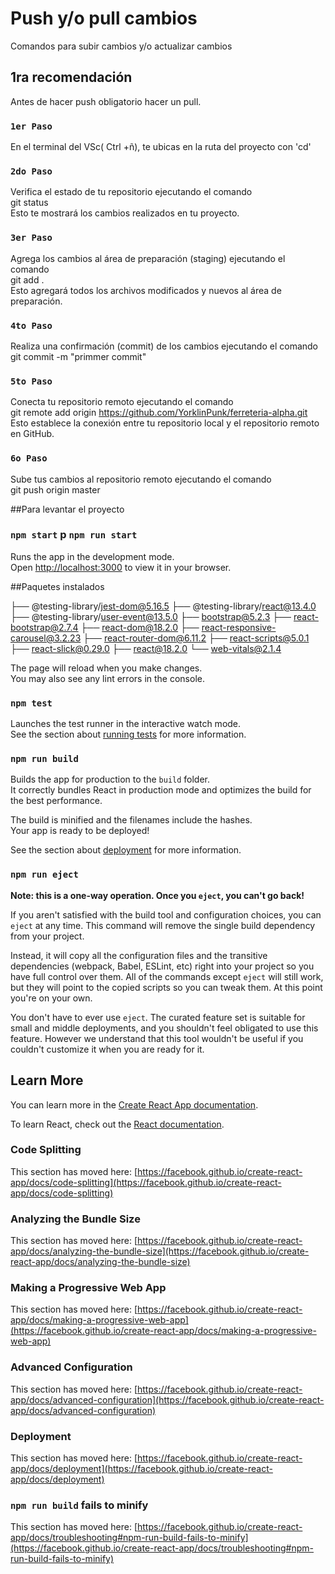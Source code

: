 # Push y/o pull cambios

Comandos para subir cambios y/o actualizar cambios

## 1ra recomendación
Antes de hacer push obligatorio hacer un pull.

### `1er Paso`
En el terminal del VSc( Ctrl +ñ), te ubicas en la ruta del proyecto con 'cd'

### `2do Paso`
Verifica el estado de tu repositorio ejecutando el comando \
git status\
Esto te mostrará los cambios realizados en tu proyecto.

### `3er Paso`
Agrega los cambios al área de preparación (staging) ejecutando el comando\
git add .\
Esto agregará todos los archivos modificados y nuevos al área de preparación.

### `4to Paso`
Realiza una confirmación (commit) de los cambios ejecutando el comando \
git commit -m "primmer commit"

### `5to Paso`
Conecta tu repositorio remoto ejecutando el comando \
git remote add origin https://github.com/YorklinPunk/ferreteria-alpha.git \
Esto establece la conexión entre tu repositorio local y el repositorio remoto en GitHub.

### `6o Paso`
Sube tus cambios al repositorio remoto ejecutando el comando \
git push origin master


##Para levantar el proyecto
### `npm start` p `npm run start`
Runs the app in the development mode.\
Open [http://localhost:3000](http://localhost:3000) to view it in your browser.

##Paquetes instalados

├── @testing-library/jest-dom@5.16.5
├── @testing-library/react@13.4.0
├── @testing-library/user-event@13.5.0
├── bootstrap@5.2.3
├── react-bootstrap@2.7.4
├── react-dom@18.2.0
├── react-responsive-carousel@3.2.23
├── react-router-dom@6.11.2
├── react-scripts@5.0.1
├── react-slick@0.29.0
├── react@18.2.0
└── web-vitals@2.1.4


The page will reload when you make changes.\
You may also see any lint errors in the console.


### `npm test`

Launches the test runner in the interactive watch mode.\
See the section about [running tests](https://facebook.github.io/create-react-app/docs/running-tests) for more information.

### `npm run build`

Builds the app for production to the `build` folder.\
It correctly bundles React in production mode and optimizes the build for the best performance.

The build is minified and the filenames include the hashes.\
Your app is ready to be deployed!

See the section about [deployment](https://facebook.github.io/create-react-app/docs/deployment) for more information.

### `npm run eject`

**Note: this is a one-way operation. Once you `eject`, you can't go back!**

If you aren't satisfied with the build tool and configuration choices, you can `eject` at any time. This command will remove the single build dependency from your project.

Instead, it will copy all the configuration files and the transitive dependencies (webpack, Babel, ESLint, etc) right into your project so you have full control over them. All of the commands except `eject` will still work, but they will point to the copied scripts so you can tweak them. At this point you're on your own.

You don't have to ever use `eject`. The curated feature set is suitable for small and middle deployments, and you shouldn't feel obligated to use this feature. However we understand that this tool wouldn't be useful if you couldn't customize it when you are ready for it.

## Learn More

You can learn more in the [Create React App documentation](https://facebook.github.io/create-react-app/docs/getting-started).

To learn React, check out the [React documentation](https://reactjs.org/).

### Code Splitting

This section has moved here: [https://facebook.github.io/create-react-app/docs/code-splitting](https://facebook.github.io/create-react-app/docs/code-splitting)

### Analyzing the Bundle Size

This section has moved here: [https://facebook.github.io/create-react-app/docs/analyzing-the-bundle-size](https://facebook.github.io/create-react-app/docs/analyzing-the-bundle-size)

### Making a Progressive Web App

This section has moved here: [https://facebook.github.io/create-react-app/docs/making-a-progressive-web-app](https://facebook.github.io/create-react-app/docs/making-a-progressive-web-app)

### Advanced Configuration

This section has moved here: [https://facebook.github.io/create-react-app/docs/advanced-configuration](https://facebook.github.io/create-react-app/docs/advanced-configuration)

### Deployment

This section has moved here: [https://facebook.github.io/create-react-app/docs/deployment](https://facebook.github.io/create-react-app/docs/deployment)

### `npm run build` fails to minify

This section has moved here: [https://facebook.github.io/create-react-app/docs/troubleshooting#npm-run-build-fails-to-minify](https://facebook.github.io/create-react-app/docs/troubleshooting#npm-run-build-fails-to-minify)
